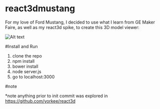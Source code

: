 # react3dmustang
For my love of Ford Mustang, I decided to use what I learn from GE Maker Faire, as well as my react3d spike, to create this 3D model viewer:

![Alt text](SreenShot.png?raw=true "Title")

#Install and Run

1. clone the repo
2. npm install
3. bower install 
4. node server.js
5. go to localhost:3000


#note

*note anything prior to init commit was explored in https://github.com/yorkee/react3d
